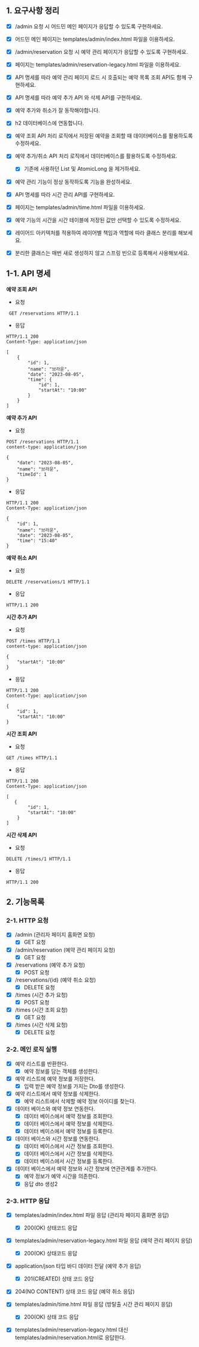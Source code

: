 ## 1. 요구사항 정리
- [x] /admin 요청 시 어드민 메인 페이지가 응답할 수 있도록 구현하세요.
- [x] 어드민 메인 페이지는 templates/admin/index.html 파일을 이용하세요.
- [x] /admin/reservation 요청 시 예약 관리 페이지가 응답할 수 있도록 구현하세요.
- [x] 페이지는 templates/admin/reservation-legacy.html 파일을 이용하세요.
- [x] API 명세를 따라 예약 관리 페이지 로드 시 호출되는 예약 목록 조회 API도 함께 구현하세요.
- [x] API 명세를 따라 예약 추가 API 와 삭제 API를 구현하세요.
- [x] 예약 추가와 취소가 잘 동작해야합니다.
- [x] h2 데이터베이스에 연동합니다.
- [x] 예약 조회 API 처리 로직에서 저장된 예약을 조회할 때 데이터베이스를 활용하도록 수정하세요.
- [x] 예약 추가/취소 API 처리 로직에서 데이터베이스를 활용하도록 수정하세요. 
  - [x] 기존에 사용하던 List 및 AtomicLong 을 제거하세요.
- [x] 예약 관리 기능이 정상 동작하도록 기능을 완성하세요.
- [x] API 명세를 따라 시간 관리 API를 구현하세요.
- [x] 페이지는 templates/admin/time.html 파일을 이용하세요.
- [x] 예약 기능의 시간을 시간 테이블에 저장된 값만 선택할 수 있도록 수정하세요.
- [x] 레이어드 아키텍처를 적용하여 레이어별 책임과 역할에 따라 클래스 분리를 해보세요.
- [x] 분리한 클래스는 매번 새로 생성하지 않고 스프링 빈으로 등록해서 사용해보세요.


## 1-1. API 명세 
**예약 조회 API**
- 요청
```
 GET /reservations HTTP/1.1
```
- 응답 
```
HTTP/1.1 200 
Content-Type: application/json

[
    {
        "id": 1,
        "name": "브라운",
        "date": "2023-08-05",
        "time": {
            "id": 1,
            "startAt": "10:00"
        }
    }
]

```

**예약 추가 API**

- 요청
```
POST /reservations HTTP/1.1
content-type: application/json

{
    "date": "2023-08-05",
    "name": "브라운",
    "timeId": 1
}
```
- 응답 

```
HTTP/1.1 200 
Content-Type: application/json

{
    "id": 1,
    "name": "브라운",
    "date": "2023-08-05",
    "time": "15:40"
}
```

**예약 취소 API**
- 요청
```
DELETE /reservations/1 HTTP/1.1
```
- 응답
```
HTTP/1.1 200
```

**시간 추가 API**
- 요청
```
POST /times HTTP/1.1
content-type: application/json

{
    "startAt": "10:00"
}
```

- 응답
```
HTTP/1.1 200
Content-Type: application/json

{
    "id": 1,
    "startAt": "10:00"
}

```

**시간 조회 API**
- 요청
```
GET /times HTTP/1.1
```

- 응답
```
HTTP/1.1 200 
Content-Type: application/json

[
   {
        "id": 1,
        "startAt": "10:00"
    }
]
```

**시간 삭제 API**

- 요청
```
DELETE /times/1 HTTP/1.1
```
- 응답
```
HTTP/1.1 200
```

## 2. 기능목록

### 2-1. HTTP 요청
- [x] /admin (관리자 페이지 홈화면 요청) 
  - [x] GET 요청
- [x] /admin/reservation (예약 관리 페이지 요청)
  - [x] GET 요청
- [x] /reservations (예약 추가 요청)
  - [x] POST 요청 
- [x] /reservations/{id} (예약 취소 요청)
  - [x] DELETE 요청
- [x] /times (시간 추가 요청)
  - [x] POST 요청
- [x] /times (시간 조회 요청)
  - [x] GET 요청
- [x] /times (시간 삭제 요청)
  - [x] DELETE 요청

### 2-2. 메인 로직 실행
- [x] 예약 리스트를 반환한다.
  - [x] 예약 정보를 담는 객체를 생성한다.
- [x] 예약 리스트에 예약 정보를 저장한다.
  - [x] 입력 받은 예약 정보를 가지는 Dto를 생성한다.
- [x] 예약 리스트에서 예약 정보를 삭제한다.
  - [x] 예약 리스트에서 삭제할 예약 정보 아이디를 찾는다.
- [x] 데이터 베이스와 예약 정보 연동한다.
  - [x] 데이터 베이스에서 예약 정보를 조회한다.
  - [x] 데이터 베이스에서 예약 정보를 삭제한다.
  - [x] 데이터 베이스에서 예약 정보를 등록한다.
- [x] 데이터 베이스와 시간 정보를 연동한다.
  - [x] 데이터 베이스에서 시간 정보를 조회한다.
  - [x] 데이터 베이스에서 시간 정보를 삭제한다.
  - [x] 데이터 베이스에서 시간 정보를 등록한다.
- [x] 데이터 베이스에서 예약 정보와 시간 정보에 연관관계를 추가한다.
  - [x] 예약 정보가 예약 시간을 의존한다. 
  - [x] 응답 dto 생성2

### 2-3. HTTP 응답
- [x] templates/admin/index.html 파일 응답 (관리자 페이지 홈화면 응답)
  - [x] 200(OK) 상태코드 응답
- [x] templates/admin/reservation-legacy.html 파일 응답 (예약 관리 페이지 응답)
  - [x] 200(OK) 상태코드 응답
- [x] application/json 타입 바디 데이터 전달 (예약 추가 응답)
  - [x] 201(CREATED) 상태 코드 응답
- [x] 204(NO CONTENT) 상태 코드 응답 (예약 취소 응답)
- [x] templates/admin/time.html 파일 응답 (방탈출 시간 관리 페이지 응답)
  - [x] 200(OK) 상태 코드 응답
- [x] templates/admin/reservation-legacy.html 대신 templates/admin/reservation.html로 응답한다.

